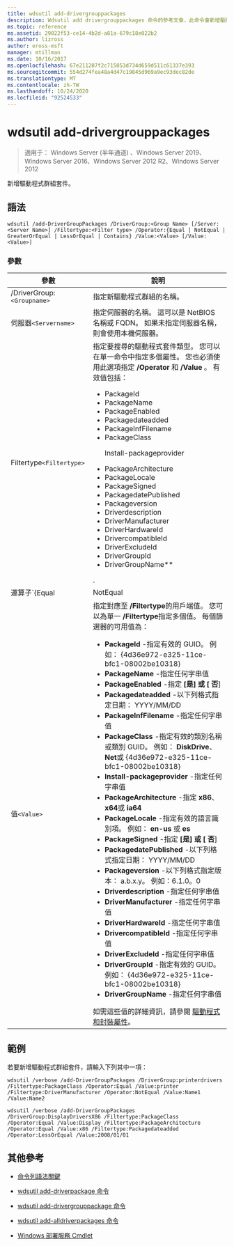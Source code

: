 ```yaml
---
title: wdsutil add-drivergrouppackages
description: Wdsutil add drivergrouppackages 命令的參考文章，此命令會新增驅動程式群組套件。
ms.topic: reference
ms.assetid: 29022f53-ce14-4b2d-a81a-679c18e022b2
ms.author: lizross
author: eross-msft
manager: mtillman
ms.date: 10/16/2017
ms.openlocfilehash: 67e211207f2c715053d734d659d511c61337e393
ms.sourcegitcommit: 554d274fea48a4d47c19845d969a9ec93dec82de
ms.translationtype: MT
ms.contentlocale: zh-TW
ms.lasthandoff: 10/24/2020
ms.locfileid: "92524533"
---
```

# <a name="wdsutil-add-drivergrouppackages"></a>wdsutil add-drivergrouppackages

> 適用于： Windows Server (半年通道) 、Windows Server 2019、Windows Server 2016、Windows Server 2012 R2、Windows Server 2012

新增驅動程式群組套件。

## <a name="syntax"></a>語法

```
wdsutil /add-DriverGroupPackages /DriverGroup:<Group Name> [/Server:<Server Name>] /Filtertype:<Filter type> /Operator:{Equal | NotEqual | GreaterOrEqual | LessOrEqual | Contains} /Value:<Value> [/Value:<Value>]
```

### <a name="parameters"></a>參數

| 參數 | 說明 |
|--|--|
| /DriverGroup:`<Groupname>` | 指定新驅動程式群組的名稱。 |
| 伺服器`<Servername>` | 指定伺服器的名稱。 這可以是 NetBIOS 名稱或 FQDN。 如果未指定伺服器名稱，則會使用本機伺服器。 |
| Filtertype`<Filtertype>` | 指定要搜尋的驅動程式套件類型。 您可以在單一命令中指定多個屬性。 您也必須使用此選項指定 **/Operator** 和 **/Value** 。 有效值包括：<ul><li>PackageId</li><li>PackageName</li><li>PackageEnabled</li><li>Packagedateadded</li><li>PackageInfFilename</li><li>PackageClass<p>Install-packageprovider</li><li>PackageArchitecture</li><li>PackageLocale</li><li>PackageSigned</li><li>PackagedatePublished</li><li>Packageversion</li><li>Driverdescription</li><li>DriverManufacturer</li><li>DriverHardwareId</li><li>DrivercompatibleId</li><li>DriverExcludeId</li><li>DriverGroupId</li><li>DriverGroupName**</li></ul>. |
| 運算子`{Equal|NotEqual|GreaterOrEqual|LessOrEqual|Contains}` | 指定屬性與值之間的關聯性。 您只能以字串屬性指定 **Contains** 。 您只能使用 date 和 version 屬性指定 **相等**、 **NotEqual**、 **GreaterOrEqual** 和 **LessOrEqual** 。 |
| 值`<Value>` | 指定對應至 **/Filtertype**的用戶端值。 您可以為單一 **/Filtertype**指定多個值。 每個篩選器的可用值為：<ul><li>**PackageId** -指定有效的 GUID。 例如： {4d36e972-e325-11ce-bfc1-08002be10318}</li><li>**PackageName** -指定任何字串值</li><li>**PackageEnabled** -指定 **[是] 或 [** **否**]</li><li>**Packagedateadded** -以下列格式指定日期： YYYY/MM/DD</li><li>**PackageInfFilename** -指定任何字串值</li><li>**PackageClass** -指定有效的類別名稱或類別 GUID。 例如： **DiskDrive**、 **Net**或 {4d36e972-e325-11ce-bfc1-08002be10318}</li><li>**Install-packageprovider** -指定任何字串值</li><li>**PackageArchitecture** -指定 **x86**、 **x64**或 **ia64**</li><li>**PackageLocale** -指定有效的語言識別項。 例如： **en-us** 或 **es**</li><li>**PackageSigned** -指定 **[是] 或 [** **否**]</li><li>**PackagedatePublished** -以下列格式指定日期： YYYY/MM/DD</li><li>**Packageversion** -以下列格式指定版本： a.b.x.y。 例如：6.1.0。0</li><li>**Driverdescription** -指定任何字串值</li><li>**DriverManufacturer** -指定任何字串值</li><li>**DriverHardwareId** -指定任何字串值</li><li>**DrivercompatibleId** -指定任何字串值</li><li>**DriverExcludeId** -指定任何字串值</li><li>**DriverGroupId** -指定有效的 GUID。 例如： {4d36e972-e325-11ce-bfc1-08002be10318}</li><li>**DriverGroupName** -指定任何字串值</li></ul> 如需這些值的詳細資訊，請參閱 [驅動程式和封裝屬性](/previous-versions/windows/it-pro/windows-server-2008-R2-and-2008/dd759262(v=ws.11))。 |

## <a name="examples"></a>範例

若要新增驅動程式群組套件，請輸入下列其中一項：

```
wdsutil /verbose /add-DriverGroupPackages /DriverGroup:printerdrivers /Filtertype:PackageClass /Operator:Equal /Value:printer /Filtertype:DriverManufacturer /Operator:NotEqual /Value:Name1 /Value:Name2
```

```
wdsutil /verbose /add-DriverGroupPackages /DriverGroup:DisplayDriversX86 /Filtertype:PackageClass /Operator:Equal /Value:Display /Filtertype:PackageArchitecture /Operator:Equal /Value:x86 /Filtertype:Packagedateadded /Operator:LessOrEqual /Value:2008/01/01
```

## <a name="additional-references"></a>其他參考

- [命令列語法關鍵](command-line-syntax-key.md)

- [wdsutil add-driverpackage 命令](wdsutil-add-driverpackage.md)

- [wdsutil add-drivergrouppackage 命令](wdsutil-add-drivergrouppackage.md)

- [wdsutil add-alldriverpackages 命令](wdsutil-add-alldriverpackages.md)

- [Windows 部署服務 Cmdlet](/powershell/module/wds)
